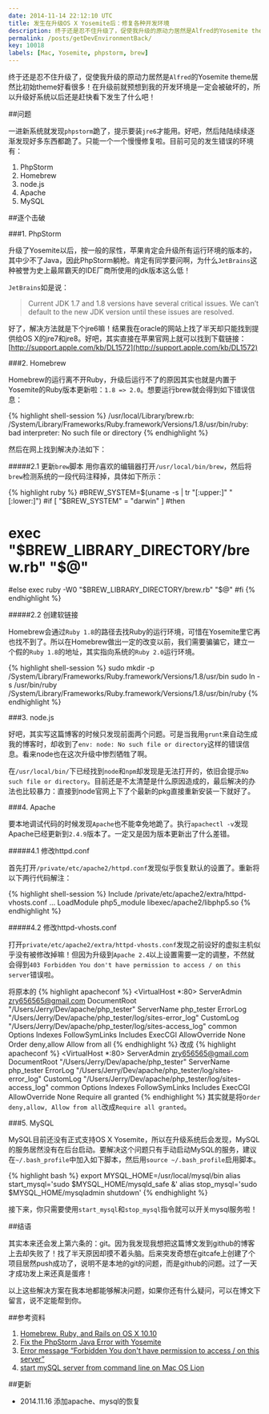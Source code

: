 ```yaml
---
date: 2014-11-14 22:12:10 UTC
title: 发生在升级OS X Yosemite后：修复各种开发环境
description: 终于还是忍不住升级了，促使我升级的原动力居然是Alfred的Yosemite theme居然比初始theme好看很多！在升级前就预想到我的开发环境是一定会被破坏的，所以升级好系统以后还是赶快看下发生了什么吧！
permalink: /posts/getDevEnvironmentBack/
key: 10018
labels: [Mac, Yosemite, phpstorm, brew]
---
```


终于还是忍不住升级了，促使我升级的原动力居然是`Alfred`的Yosemite theme居然比初始theme好看很多！在升级前就预想到我的开发环境是一定会被破坏的，所以升级好系统以后还是赶快看下发生了什么吧！

##问题

一进新系统就发现`phpstorm`跪了，提示要装`jre6`才能用。好吧，然后陆陆续续逐渐发现好多东西都跪了。只能一个一个慢慢修复啦。目前可见的发生错误的环境有：

1. PhpStorm
2. Homebrew
3. node.js
4. Apache
5. MySQL

##逐个击破

###1. PhpStorm

升级了Yosemite以后，按一般的尿性，苹果肯定会升级所有运行环境的版本的，其中少不了Java，因此PhpStorm躺枪。肯定有同学要问啊，为什么`JetBrains`这种被誉为史上最屌霸天的IDE厂商所使用的jdk版本这么低！

`JetBrains`如是说：

> Current JDK 1.7 and 1.8 versions have several critical issues. We can’t default to the new JDK version until these issues are resolved.

好了，解决方法就是下个jre6嘛！结果我在oracle的网站上找了半天却只能找到提供给OS X的jre7和jre8。好吧，其实直接在苹果官网上就可以找到下载链接：[http://support.apple.com/kb/DL1572](http://support.apple.com/kb/DL1572)

###2. Homebrew

Homebrew的运行离不开Ruby，升级后运行不了的原因其实也就是内置于Yosemite的Ruby版本更新啦：`1.8 => 2.0`。想要运行brew就会得到如下错误信息：

{% highlight shell-session %}
/usr/local/Library/brew.rb: /System/Library/Frameworks/Ruby.framework/Versions/1.8/usr/bin/ruby: bad interpreter: No such file or directory
{% endhighlight %}

然后在网上找到解决办法如下：

#####2.1 更新`brew`脚本
用你喜欢的编辑器打开`/usr/local/bin/brew`，然后将`brew`检测系统的一段代码注释掉，具体如下所示：

{% highlight ruby %}
#BREW_SYSTEM=$(uname -s | tr "[:upper:]" "[:lower:]")
#if [ "$BREW_SYSTEM" = "darwin" ]
#then
#    exec "$BREW_LIBRARY_DIRECTORY/brew.rb" "$@"
#else
    exec ruby -W0 "$BREW_LIBRARY_DIRECTORY/brew.rb" "$@"
#fi
{% endhighlight %}

#####2.2 创建软链接

Homebrew会通过`Ruby 1.8`的路径去找Ruby的运行环境，可惜在Yosemite里它再也找不到了。所以在Homebrew做出一定的改变以前，我们需要骗骗它，建立一个假的`Ruby 1.8`的地址，其实指向系统的`Ruby 2.0`运行环境。

{% highlight shell-session %}
sudo mkdir -p /System/Library/Frameworks/Ruby.framework/Versions/1.8/usr/bin
sudo ln -s /usr/bin/ruby /System/Library/Frameworks/Ruby.framework/Versions/1.8/usr/bin/ruby
{% endhighlight %}

###3. node.js

好吧，其实写这篇博客的时候只发现前面两个问题。可是当我用`grunt`来自动生成我的博客时，却收到了`env: node: No such file or directory`这样的错误信息。看来node也在这次升级中惨烈牺牲了啊。

在`/usr/local/bin/`下已经找到`node`和`npm`却发现是无法打开的，依旧会提示`No such file or directory`。目前还是不太清楚是什么原因造成的，最后解决的办法也比较暴力：直接到node官网上下了个最新的pkg直接重新安装一下就好了。

###4. Apache

要本地调试代码的时候发现`Apache`也不能幸免地跪了。执行`apachectl -v`发现Apache已经更新到`2.4.9`版本了。一定又是因为版本更新出了什么差错。

#####4.1 修改httpd.conf

首先打开`/private/etc/apache2/httpd.conf`发现似乎恢复默认的设置了。重新将以下两行代码解注：

{% highlight shell-session %}
Include /private/etc/apache2/extra/httpd-vhosts.conf
...
LoadModule php5_module libexec/apache2/libphp5.so
{% endhighlight %}

#####4.2 修改httpd-vhosts.conf

打开`private/etc/apache2/extra/httpd-vhosts.conf`发现之前设好的虚拟主机似乎没有被修改掉嘛！但因为升级到`Apache 2.4`以上设置需要一定的调整，不然就会得到`403 Forbidden You don't have permission to access / on this server`错误啦。

将原本的
{% highlight apacheconf %}
<VirtualHost *:80>
    ServerAdmin zry656565@gmail.com
    DocumentRoot "/Users/Jerry/Dev/apache/php_tester"
    ServerName php_tester
    ErrorLog "/Users/Jerry/Dev/apache/php_tester/log/sites-error_log"
    CustomLog "/Users/Jerry/Dev/apache/php_tester/log/sites-access_log" common
    <Directory />
        Options Indexes FollowSymLinks Includes ExecCGI
        AllowOverride None
        Order deny,allow
        Allow from all
    </Directory>
</VirtualHost>
{% endhighlight %}
改成
{% highlight apacheconf %}
<VirtualHost *:80>
    ServerAdmin zry656565@gmail.com
    DocumentRoot "/Users/Jerry/Dev/apache/php_tester"
    ServerName php_tester
    ErrorLog "/Users/Jerry/Dev/apache/php_tester/log/sites-error_log"
    CustomLog "/Users/Jerry/Dev/apache/php_tester/log/sites-access_log" common
    <Directory />
        Options Indexes FollowSymLinks Includes ExecCGI
        AllowOverride None
        Require all granted
    </Directory>
</VirtualHost>
{% endhighlight %}
其实就是将`Order deny,allow, Allow from all`改成`Require all granted`。

###5. MySQL

MySQL目前还没有正式支持OS X Yosemite，所以在升级系统后会发现，MySQL的服务居然没有在后台启动。要解决这个问题只有手动启动MySQL的服务，建议在`~/.bash_profile`中加入如下脚本，然后用`source ~/.bash_profile`启用脚本。

{% highlight bash %}
export MYSQL_HOME=/usr/local/mysql/bin
alias start_mysql='sudo $MYSQL_HOME/mysqld_safe &'
alias stop_mysql='sudo $MYSQL_HOME/mysqladmin shutdown'
{% endhighlight %}

接下来，你只需要使用`start_mysql`和`stop_mysql`指令就可以开关mysql服务啦！

##结语

其实本来还会发上第六条的：git。因为我发现我想把这篇博文发到github的博客上去却失败了！找了半天原因却摸不着头脑。后来突发奇想在gitcafe上创建了个项目居然push成功了，说明不是本地的git的问题，而是github的问题。过了一天才成功发上来还真是蛋疼！

以上这些解决方案在我本地都能够解决问题，如果你还有什么疑问，可以在博文下留言，说不定能帮到你。


##参考资料

1. [Homebrew, Ruby, and Rails on OS X 10.10](http://www.tuicool.com/articles/iIvy2e)
2. [Fix the PhpStorm Java Error with Yosemite](http://laravel-news.com/2014/10/fix-phpstorm-java-error-yosemite/)
3. [Error message “Forbidden You don't have permission to access / on this server”](http://stackoverflow.com/questions/10873295/error-message-forbidden-you-dont-have-permission-to-access-on-this-server#)
4. [start mySQL server from command line on Mac OS Lion](http://stackoverflow.com/questions/7927854/start-mysql-server-from-command-line-on-mac-os-lion)

##更新

- 2014.11.16 添加apache、mysql的恢复